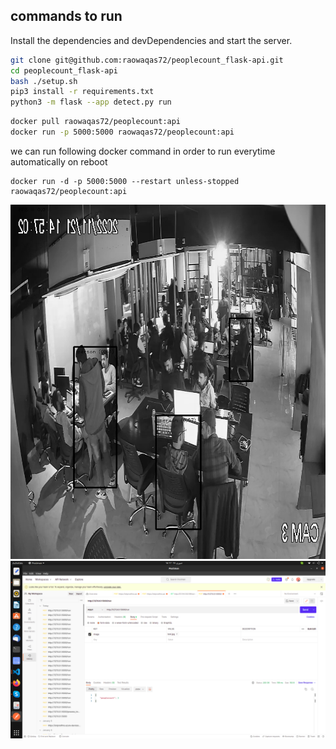


## commands to run

Install the dependencies and devDependencies and start the server.

```sh
git clone git@github.com:raowaqas72/peoplecount_flask-api.git
cd peoplecount_flask-api
bash ./setup.sh
pip3 install -r requirements.txt
python3 -m flask --app detect.py run
```
```sh
docker pull raowaqas72/peoplecount:api
docker run -p 5000:5000 raowaqas72/peoplecount:api
```
we can run following docker command in order to run everytime automatically on reboot 
```
docker run -d -p 5000:5000 --restart unless-stopped raowaqas72/peoplecount:api

```


<img src="https://github.com/raowaqas72/peoplecount_flask-api/blob/main/object_detector.jpg?raw=true" alt="Alt text" title="object detection ">
<img src="https://github.com/raowaqas72/peoplecount_flask-api/blob/main/Screenshot%20from%202023-01-19%2016-17-31.png" alt="Alt text" title="object detection ">
